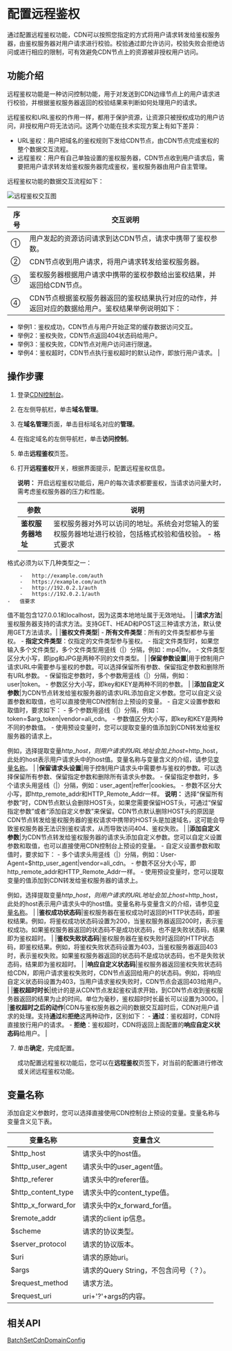 # 配置远程鉴权

通过配置远程鉴权功能，CDN可以按照您指定的方式将用户请求转发给鉴权服务器，由鉴权服务器对用户请求进行校验。校验通过即允许访问，校验失败会拒绝访问或进行相应的限制，可有效避免CDN节点上的资源被非授权用户访问。

## 功能介绍

远程鉴权功能是一种访问控制功能，用于对发送到CDN边缘节点上的用户请求进行校验，并根据鉴权服务器返回的校验结果来判断如何处理用户的请求。

远程鉴权和URL鉴权的作用一样，都用于保护资源，让资源只被授权成功的用户访问，非授权用户将无法访问。这两个功能在技术实现方案上有如下差异：

-   URL鉴权：用户把域名的鉴权规则下发给CDN节点，由CDN节点完成鉴权的整个数据交互流程。
-   远程鉴权：用户有自己单独设置的鉴权服务器，CDN节点收到用户请求后，需要把用户请求转发给鉴权服务器完成鉴权，鉴权服务器由用户自主管理。

远程鉴权功能的数据交互流程如下：

![远程鉴权交互图](https://static-aliyun-doc.oss-accelerate.aliyuncs.com/assets/img/zh-CN/7643194161/p245797.png)

|序号|交互说明|
|--|----|
|①|用户发起的资源访问请求到达CDN节点，请求中携带了鉴权参数。|
|②|CDN节点收到用户请求，将用户请求转发给鉴权服务器。|
|③|鉴权服务器根据用户请求中携带的鉴权参数给出鉴权结果，并返回给CDN节点。|
|④|CDN节点根据鉴权服务器返回的鉴权结果执行对应的动作，并返回对应的数据给用户。鉴权结果举例说明如下：

-   举例1：鉴权成功，CDN节点与用户开始正常的缓存数据访问交互。
-   举例2：鉴权失败，CDN节点返回404状态码给用户。
-   举例3：鉴权失败，CDN节点对用户访问进行限速。
-   举例4：鉴权超时，CDN节点执行鉴权超时的默认动作，即放行用户请求。 |

## 操作步骤

1.  登录[CDN控制台](https://cdn.console.aliyun.com)。

2.  在左侧导航栏，单击**域名管理**。

3.  在**域名管理**页面，单击目标域名对应的**管理**。

4.  在指定域名的左侧导航栏，单击**访问控制**。

5.  单击**远程鉴权**页签。

6.  打开**远程鉴权**开关，根据界面提示，配置远程鉴权信息。

    **说明：** 开启远程鉴权功能后，用户的每次请求都要鉴权，当请求访问量大时，需考虑鉴权服务器的压力和性能。

    |参数|说明|
    |--|--|
    |**鉴权服务器地址**|鉴权服务器对外可以访问的地址。系统会对您输入的鉴权服务器地址进行校验，包括格式校验和值校验。    -   格式要求

格式必须为以下几种类型之一：

        -   http://example.com/auth
        -   https://example.com/auth
        -   http://192.0.2.1/auth
        -   https://192.0.2.1/auth
    -   值要求

值不能包含127.0.0.1和localhost，因为这类本地地址属于无效地址。 |
    |**请求方法**|鉴权服务器支持的请求方法。支持GET、HEAD和POST这三种请求方法，默认使用GET方法请求。|
    |**鉴权文件类型**|    -   **所有文件类型**：所有的文件类型都参与鉴权。
    -   **指定文件类型**：仅指定的文件类型参与鉴权。
        -   指定文件类型时，如果您输入多个文件类型，多个文件类型用竖线（\|）分隔，例如：mp4\|flv。
        -   文件类型区分大小写，即jpg和JPG是两种不同的文件类型。 |
    |**保留参数设置**|用于控制用户请求URL中需要参与鉴权的参数。可以选择保留所有参数、保留指定参数和删除所有URL参数。    -   保留指定参数时，多个参数用竖线（\|）分隔，例如：user\|token。
    -   参数区分大小写，即key和KEY是两种不同的参数。 |
    |**添加自定义参数**|为CDN节点转发给鉴权服务器的请求URL添加自定义参数。您可以自定义设置参数和取值，也可以直接使用CDN控制台上预设的变量。    -   自定义设置参数和取值时，要求如下：
        -   多个参数用竖线（\|）分隔，例如：token=$arg\_token\|vendor=ali\_cdn。
        -   参数值区分大小写，即key和KEY是两种不同的参数值。
    -   使用预设变量时，您可以提取变量的值添加到CDN转发给鉴权服务器的请求上。

例如，选择提取变量$http\_host，则用户请求的URL地址会加上host=$http\_host，此处的host表示用户请求头中的host值。变量名称与变量含义的介绍，请参见[变量名称](#section_hn0_h9w_g6l)。 |
    |**保留请求头设置**|用于控制用户请求头中需要参与鉴权的参数。可以选择保留所有参数、保留指定参数和删除所有请求头参数。    -   保留指定参数时，多个请求头用竖线（\|）分隔，例如：user\_agent\|reffer\|cookies。
    -   参数不区分大小写，即http\_remote\_addr和HTTP\_Remote\_Addr一样。
**说明：** 选择“保留所有参数”时，CDN节点默认会删除HOST头，如果您需要保留HOST头，可通过“保留指定参数”或者“添加自定义参数”来保留。CDN节点默认删除HOST头的原因是CDN节点转发给鉴权服务器的鉴权请求中携带的HOST头是加速域名，这可能会导致鉴权服务器无法识别鉴权请求，从而导致访问404、鉴权失败。 |
    |**添加自定义参数**|为CDN节点转发给鉴权服务器的请求头添加自定义参数。您可以自定义设置参数和取值，也可以直接使用CDN控制台上预设的变量。    -   自定义设置参数和取值时，要求如下：
        -   多个请求头用竖线（\|）分隔，例如：User-Agent=$http\_user\_agent\|vendor=ali\_cdn。
        -   参数不区分大小写，即http\_remote\_addr和HTTP\_Remote\_Addr一样。
    -   使用预设变量时，您可以提取变量的值添加到CDN转发给鉴权服务器的请求上。

例如，选择提取变量$http\_host，则用户请求的URL地址会加上host=$http\_host，此处的host表示用户请求头中的host值。变量名称与变量含义的介绍，请参见[变量名称](#section_hn0_h9w_g6l)。 |
    |**鉴权成功状态码**|鉴权服务器在鉴权成功时返回的HTTP状态码，即鉴权结果。例如，将鉴权成功状态码设置为200，当鉴权服务器返回200时，表示鉴权成功。如果鉴权服务器返回的状态码不是成功状态码，也不是失败状态码，结果即为鉴权超时。 |
    |**鉴权失败状态码**|鉴权服务器在鉴权失败时返回的HTTP状态码，即鉴权结果。例如，将鉴权失败状态码设置为403，当鉴权服务器返回403时，表示鉴权失败。如果鉴权服务器返回的状态码不是成功状态码，也不是失败状态码，结果即为鉴权超时。 |
    |**响应自定义状态码**|鉴权服务器返回鉴权失败状态码给CDN，即用户请求鉴权失败时，CDN节点返回给用户的状态码。例如，将响应自定义状态码设置为403，当用户请求鉴权失败时，CDN节点会返回403给用户。 |
    |**鉴权超时时长**|统计的是从CDN节点发起鉴权请求开始，到CDN节点收到鉴权服务器返回的结果为止的时间。单位为毫秒，鉴权超时时长最长可以设置为3000。|
    |**鉴权超时之后的动作**|CDN与鉴权服务器之间的数据交互超时后，CDN对用户请求的处理。支持**通过**和**拒绝**这两种动作，区别如下：    -   **通过**：鉴权超时，CDN将直接放行用户的请求。
    -   **拒绝**：鉴权超时，CDN将返回上面配置的**响应自定义状态码**给用户。 |

7.  单击**确定**，完成配置。

    成功配置远程鉴权功能后，您可以在**远程鉴权**页签下，对当前的配置进行修改或关闭远程鉴权功能。


## 变量名称

添加自定义参数时，您可以选择直接使用CDN控制台上预设的变量。变量名称与变量含义见下表。

|变量名称|变量含义|
|----|----|
|$http\_host|请求头中的host值。|
|$http\_user\_agent|请求头中的user\_agent值。|
|$http\_referer|请求头中的referer值。|
|$http\_content\_type|请求头中的content\_type值。|
|$http\_x\_forward\_for|请求头中的x\_forward\_for值。|
|$remote\_addr|请求的client ip信息。|
|$scheme|请求的协议类型。|
|$server\_protocol|请求的协议版本。|
|$uri|请求的原始uri。|
|$args|请求的Query String，不包含问号（？）。|
|$request\_method|请求方法。|
|$request\_uri|uri+'?'+args的内容。|

## 相关API

[BatchSetCdnDomainConfig](/cn.zh-CN/新版API参考/域名管理类接口/批量配置域名.md)

